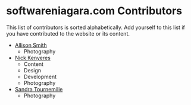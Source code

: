 # softwareniagara.com Contributors

This list of contributors is sorted alphabetically. Add yourself to this list if
you have contributed to the website or its content.

* [Allison Smith](http://www.aesmithwriting.com)
  * Photography
* [Nick Kenyeres](https://twitter.com/knicklabs)
  * Content
  * Design
  * Development
  * Photography
* [Sandra Tournemille](http://www.imagepropellerstudios.com)
  * Photography
